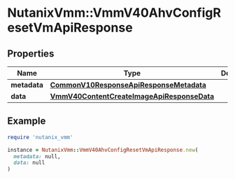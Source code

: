 # NutanixVmm::VmmV40AhvConfigResetVmApiResponse

## Properties

| Name | Type | Description | Notes |
| ---- | ---- | ----------- | ----- |
| **metadata** | [**CommonV10ResponseApiResponseMetadata**](CommonV10ResponseApiResponseMetadata.md) |  | [optional] |
| **data** | [**VmmV40ContentCreateImageApiResponseData**](VmmV40ContentCreateImageApiResponseData.md) |  | [optional] |

## Example

```ruby
require 'nutanix_vmm'

instance = NutanixVmm::VmmV40AhvConfigResetVmApiResponse.new(
  metadata: null,
  data: null
)
```

